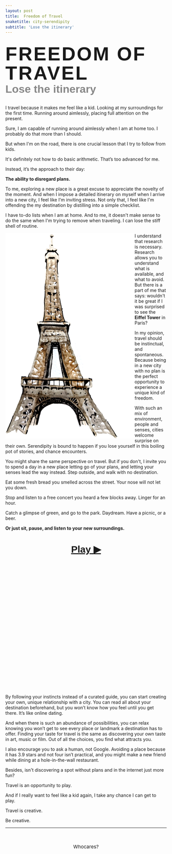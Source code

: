 ```yaml
---
layout: post
title:  Freedom of Travel
snaketitle: city-serendipity
subtitle: 'Lose the itinerary'
---
```

<style>
  .hero {
    margin: 30px auto;
    font-weight: 100;
    max-width: 900px;
    height: 700px;
  }

  .title {
    position: absolute;
    margin-left: 540px;
    margin-top: 250px;
    margin-right: 20px;
  }

  .title-subtext {
    font-size: 34px;
    font-family: 'Varela Round', Helvetica, sans-serif;
    margin: 0;
    color: #888;
  }

  .title-text {
    font-size: 60px;
    font-family: 'Varela Round', Helvetica, sans-serif;
    font-weight: bold;
    margin: 0;
    letter-spacing: 4px;
    line-height: 60px;
  }

  #canvas {
    position: absolute;
    margin-left: -230px;
  }

  .grab-cursor {
    cursor: grab;
  }

  .big {
    font-size: 40px;
  }

  @media (max-width: 1111px) {
    .title, #canvas {
      position: relative;
      margin-left: 0;
      margin-top: 0;
      max-width: 100%;
    }

    #canvas {
      margin-bottom: 20px;
    }

    .hero {
      height: auto;
    }
  }
</style>

<div class="hero">
  <canvas id='canvas' class="grab-cursor" height="568px" width="666px"></canvas>
  <div class="title">
    <h1 class="title-text">FREEDOM OF TRAVEL</h1>
    <h2 class="mb-5 title-subtext">Lose the itinerary</h2>
  </div>
</div>

I travel because it makes me feel like a kid. Looking at my surroundings for the first time. Running around aimlessly, placing full attention on the present.

Sure, I am capable of running around aimlessly when I am at home too. I probably do that more than I should.

But when I'm on the road, there is one crucial lesson that I try to follow from kids.

It's definitely not how to do basic arithmetic. That’s too advanced for me.

Instead, it’s the approach to their day:

**The ability to disregard plans.**

To me, exploring a new place is a great excuse to appreciate the novelty of the moment. And when I impose a detailed itinerary on myself when I arrive into a new city, I feel like I'm inviting stress. Not only that, I feel like I'm offending the my destination by distilling into a simple checklist.

I have to-do lists when I am at home. And to me, it doesn't make sense to do the same when I'm trying to remove  when traveling. I can lose the stiff shell of routine.

<img style="float: left; shape-outside: url('assets/articles/city-serendipity/eiffel_illustration.png');" src="assets/articles/city-serendipity/eiffel_illustration.png">

I understand that research is necessary. Research allows you to understand what is available, and what to avoid. But there is a part of me that says: wouldn't it be great if I was surprised to see the <strong>Eiffel Tower</strong> in Paris?

In my opinion, travel should be instinctual, and spontaneous. Because being in a new city with no plan is the perfect opportunity to experience a unique kind of freedom.

With such an mix of environment, people and senses, cities welcome surprise on their own. Serendipity is bound to happen if you lose yourself in this boiling pot of stories, and chance encounters. 

You might share the same perspective on travel. But if you don't, I invite you to spend a day in a new place letting go of your plans, and letting your senses lead the way instead. Step outside, and walk with no destination.

Eat some fresh bread you smelled across the street. Your nose will not let you down.

Stop and listen to a free concert you heard a few blocks away. Linger for an hour.

Catch a glimpse of green, and go to the park. Daydream. Have a picnic, or a beer.

**Or just sit, pause, and listen to your new surroundings.**


<style>
#sounds {
  height: 450px;
  position: relative;
  width: 100%;
  max-width:990px;
  margin: 30px auto;
  display: flex;
  justify-content: space-between;

}

.sounds--img {
  cursor: pointer;
  opacity: 0.7;
  width: 30%;
  background-size: cover;
  background-repeat: no-repeat;
  transition: opacity 0.5s ease-in-out, transform 0.5s ease-in-out;
}

#sounds--btn {
  cursor: pointer;
   font-family: 'Varela Round', Helvetica, sans-serif;
   text-decoration: underline;
   font-size: 30px;
   text-align: center;
}

.sounds--img.active {
    opacity: 1;
    transform: translateY(-10px);
}

.sounds--img:nth-child(2) {
  height: 350px;
  background-image: url('assets/articles/city-serendipity/img/street.jpg');
  background-position: center 60%;
}

.sounds--img:nth-child(3) {
  height: 450px;
  margin-top: 80px;
  background-image: url('assets/articles/city-serendipity/img/night.jpg');
}

.sounds--img:nth-child(4) {
  height: 350px;
  background-size: cover;
  right:0;
  background-image: url('assets/articles/city-serendipity/img/park.jpg')
}


.sounds--img.active:nth-child(4) {
  /* transform: translate(560px, -150px); */
}



@keyframes move {
  from { opacity: 0.2 }
  to   { opacity: 1; }
}

#sounds--btn {
    position: absolute;
    /* width:100px; */
    top:10px;
    margin: 0 auto;
    left:0;right:0;
    font-weight:bold;
    /* transform: translateX(-50px) */
}

#sounds--btn:after {
  content: ' ▶'
}

#sounds--btn.playing:after {
  content: '  '
}

.sounds--btn--span {
  text-decoration: none;
  letter-spacing: -1px;
}



@media (max-width: 900px) {
  #sounds {
    height: 630px;
    display: block;
    flex-direction: column;
  }

  #sounds--btn {
    right: 10px;
    top: auto;
    bottom: 200px;
    margin: auto;
    left: auto;
  }
  
  .sounds--img {
    position: absolute;
    background-size: cover;
  }

  .sounds--img:nth-child(2) {
    width: calc(50% - 10px);
    height: 300px;
  }

  .sounds--img:nth-child(3) {
    width: calc(50% - 10px);
    right:0;
    height: 350px;
    top: 30px;
    margin: 0;
  }

  .sounds--img:nth-child(4) {
    width: calc(50% - 10px);
    left:0;
    height: 300px;
    background-position: 80% center;
    top: 320px;
  }
}

</style>

 <div id="sounds">
    <div data-playing="false" id="sounds--btn">
      <span>Play</span>
    </div>
    <div class="sounds--img"></div>
    <div class="sounds--img"></div>
    <div class="sounds--img"></div>
    <audio class="sounds--audio" src="assets/articles/city-serendipity/mp3/street.mp3" type="audio/mpeg"></audio>
    <audio class="sounds--audio" src="assets/articles/city-serendipity/mp3/cafe.mp3" type="audio/mpeg"></audio>
    <audio class="sounds--audio" src="assets/articles/city-serendipity/mp3/park.mp3" type="audio/mpeg"></audio>
</div>


By following your instincts instead of a curated guide, you can start creating your own, unique relationship with a city. You can read all about your destination beforehand, but you won’t know how you feel until you get there. It’s like online dating.

And when there is such an abundance of possibilities, you can relax knowing you won’t get to see every place or landmark a destination has to offer. Finding your taste for travel is the same as discovering your own taste in art, music or film. Out of all the choices, you find what attracts you.

I also encourage you to ask a human, not Google. Avoiding a place because it has 3.9 stars and not four isn’t practical, and you might make a new friend while dining at a hole-in-the-wall restaurant. 

Besides, isn't discovering a spot without plans and in the internet just more fun?

Travel is an opportunity to play.

And if I really want to feel like a kid again, I take any chance I can get to play.

<div id="dice"></div>

Travel is creative.

Be creative.


---

   
<p style="padding-bottom:20px"></p>

<p style="text-align:center; font-size:15px;"> Whocares? </p>

















